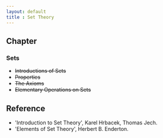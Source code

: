 ```yaml
---
layout: default
title : Set Theory
---
```


## Chapter

### Sets

- ~~Introductions of Sets~~
- ~~Properties~~
- ~~The Axioms~~
- ~~Elementary Operations on Sets~~

## Reference

- 'Introduction to Set Theory', Karel Hrbacek, Thomas Jech.
- 'Elements of Set Theory', Herbert B. Enderton.